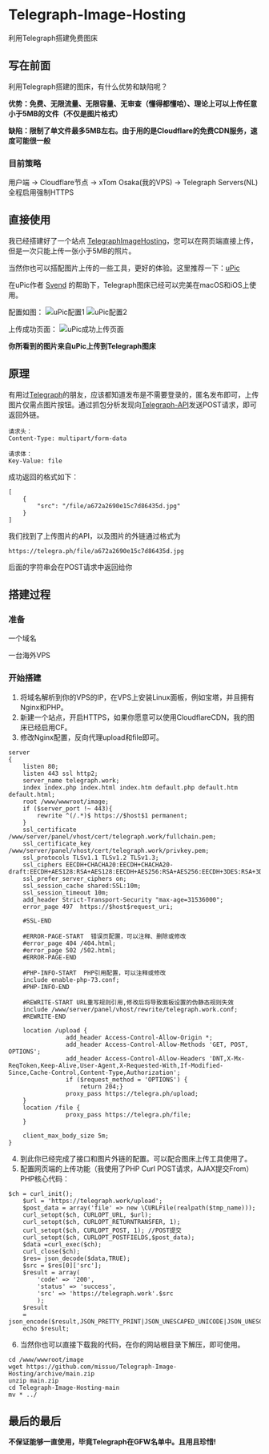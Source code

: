 # Telegraph-Image-Hosting
利用Telegraph搭建免费图床

## 写在前面
利用Telegraph搭建的图床，有什么优势和缺陷呢？

**优势：免费、无限流量、无限容量、无审查（懂得都懂哈）、理论上可以上传任意小于5MB的文件（不仅是图片格式）** 

**缺陷：限制了单文件最多5MB左右。由于用的是Cloudflare的免费CDN服务，速度可能很一般**

### 目前策略

用户端 -> Cloudflare节点 -> xTom Osaka(我的VPS) -> Telegraph Servers(NL) 全程启用强制HTTPS

## 直接使用
我已经搭建好了一个站点 [TelegraphImageHosting](https://telegraph.work)，您可以在网页端直接上传，但是一次只能上传一张小于5MB的照片。

当然你也可以搭配图片上传的一些工具，更好的体验。这里推荐一下：[uPic](https://github.com/gee1k/uPic)

在uPic作者 [Svend](https://github.com/gee1k/) 的帮助下，Telegraph图床已经可以完美在macOS和iOS上使用。

配置如图：
![uPic配置1](https://telegraph.work/file/f9e9d47869a16477187ef.png)
![uPic配置2](https://telegraph.work/file/eab7ab4db54e7c871d404.png)

上传成功页面：
![uPic成功上传页面](https://telegraph.work/file/1c7b7567e72670755562b.png)

**你所看到的图片来自uPic上传到Telegraph图床**

## 原理
有用过[Telegraph](https://telegra.ph)的朋友，应该都知道发布是不需要登录的，匿名发布即可，上传图片仅需点图片按钮。通过抓包分析发现向[Telegraph-API](https://telegra.ph/upload)发送POST请求，即可返回外链。
~~~
请求头：
Content-Type: multipart/form-data

请求体：
Key-Value: file
~~~

成功返回的格式如下：
~~~
[
    {
        "src": "/file/a672a2690e15c7d86435d.jpg"
    }
]
~~~
我们找到了上传图片的API，以及图片的外链通过格式为 
~~~
https://telegra.ph/file/a672a2690e15c7d86435d.jpg
~~~
后面的字符串会在POST请求中返回给你

## 搭建过程

### 准备

一个域名 

一台海外VPS

### 开始搭建
1. 将域名解析到你的VPS的IP，在VPS上安装Linux面板，例如宝塔，并且拥有Nginx和PHP。 
2. 新建一个站点，开启HTTPS，如果你愿意可以使用CloudflareCDN，我的图床已经启用CF。
3. 修改Nginx配置，反向代理upload和file即可。
~~~
server
{
    listen 80;
	listen 443 ssl http2;
    server_name telegraph.work;
    index index.php index.html index.htm default.php default.htm default.html;
    root /www/wwwroot/image;
    if ($server_port !~ 443){
        rewrite ^(/.*)$ https://$host$1 permanent;
    }
    ssl_certificate    /www/server/panel/vhost/cert/telegraph.work/fullchain.pem;
    ssl_certificate_key    /www/server/panel/vhost/cert/telegraph.work/privkey.pem;
    ssl_protocols TLSv1.1 TLSv1.2 TLSv1.3;
    ssl_ciphers EECDH+CHACHA20:EECDH+CHACHA20-draft:EECDH+AES128:RSA+AES128:EECDH+AES256:RSA+AES256:EECDH+3DES:RSA+3DES:!MD5;
    ssl_prefer_server_ciphers on;
    ssl_session_cache shared:SSL:10m;
    ssl_session_timeout 10m;
    add_header Strict-Transport-Security "max-age=31536000";
    error_page 497  https://$host$request_uri;

    #SSL-END
    
    #ERROR-PAGE-START  错误页配置，可以注释、删除或修改
    #error_page 404 /404.html;
    #error_page 502 /502.html;
    #ERROR-PAGE-END
    
    #PHP-INFO-START  PHP引用配置，可以注释或修改
    include enable-php-73.conf;
    #PHP-INFO-END
    
    #REWRITE-START URL重写规则引用,修改后将导致面板设置的伪静态规则失效
    include /www/server/panel/vhost/rewrite/telegraph.work.conf;
    #REWRITE-END
    
    location /upload {
                add_header Access-Control-Allow-Origin *;
                add_header Access-Control-Allow-Methods 'GET, POST, OPTIONS';
                add_header Access-Control-Allow-Headers 'DNT,X-Mx-ReqToken,Keep-Alive,User-Agent,X-Requested-With,If-Modified-Since,Cache-Control,Content-Type,Authorization';
                if ($request_method = 'OPTIONS') {
                	return 204;}
                proxy_pass https://telegra.ph/upload;
    }
    location /file {
                proxy_pass https://telegra.ph/file;
    }
  
    client_max_body_size 5m;
}
~~~
4. 到此你已经完成了接口和图片外链的配置。可以配合图床上传工具使用了。
5. 配置网页端的上传功能（我使用了PHP Curl POST请求，AJAX提交From）
PHP核心代码：
~~~
$ch = curl_init();
    $url = 'https://telegraph.work/upload';
    $post_data = array('file' => new \CURLFile(realpath($tmp_name)));
    curl_setopt($ch, CURLOPT_URL, $url);
    curl_setopt($ch, CURLOPT_RETURNTRANSFER, 1);
    curl_setopt($ch, CURLOPT_POST, 1); //POST提交
    curl_setopt($ch, CURLOPT_POSTFIELDS,$post_data);
    $data =curl_exec($ch);
    curl_close($ch);
    $res= json_decode($data,TRUE);
    $src = $res[0]['src'];
    $result = array(
        'code' => '200',
        'status' => 'success',
        'src' => 'https://telegraph.work'.$src
        );
    $result
    = json_encode($result,JSON_PRETTY_PRINT|JSON_UNESCAPED_UNICODE|JSON_UNESCAPED_SLASHES);
    echo $result;
~~~
6. 当然你也可以直接下载我的代码，在你的网站根目录下解压，即可使用。
~~~
cd /www/wwwroot/image
wget https://github.com/missuo/Telegraph-Image-Hosting/archive/main.zip
unzip main.zip
cd Telegraph-Image-Hosting-main
mv * ../
~~~
## 最后的最后
**不保证能够一直使用，毕竟Telegraph在GFW名单中。且用且珍惜!**
